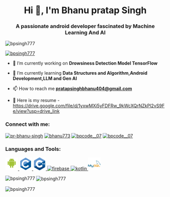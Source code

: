 <h1 align="center">Hi 👋, I'm Bhanu pratap Singh</h1>
<h3 align="center">A passionate android developer fascinated by Machine Learning And AI</h3>

<p align="left"> <img src="https://komarev.com/ghpvc/?username=bpsingh777&label=Profile%20views&color=0e75b6&style=flat" alt="bpsingh777" /> </p>

<p align="left"> <a href="https://github.com/ryo-ma/github-profile-trophy"><img src="https://github-profile-trophy.vercel.app/?username=bpsingh777" alt="bpsingh777" /></a> </p>

- 🔭 I’m currently working on **Drowsiness Detection Model TensorFlow**

- 🌱 I’m currently learning **Data Structures and Algorithm,Android Development,LLM and Gen AI**

- 📫 How to reach me **pratapsinghbhanu404@gmail.com**
- 📝 Here is my resume - https://drive.google.com/file/d/1yxwMXi5yFDFRw_9kWcXQrNZkPl2vS9Fe/view?usp=drive_link

<h3 align="left">Connect with me:</h3>
<p align="left">
<a href="https://linkedin.com/in/pr-bhanu-singh" target="blank"><img align="center" src="https://raw.githubusercontent.com/rahuldkjain/github-profile-readme-generator/master/src/images/icons/Social/linked-in-alt.svg" alt="pr-bhanu-singh" height="30" width="40" /></a>
<a href="https://www.codechef.com/users/bhanu773" target="blank"><img align="center" src="https://cdn.jsdelivr.net/npm/simple-icons@3.1.0/icons/codechef.svg" alt="bhanu773" height="30" width="40" /></a>
<a href="https://codeforces.com/profile/bpcode__07" target="blank"><img align="center" src="https://raw.githubusercontent.com/rahuldkjain/github-profile-readme-generator/master/src/images/icons/Social/codeforces.svg" alt="bpcode__07" height="30" width="40" /></a>
<a href="https://www.leetcode.com/bpcode__07" target="blank"><img align="center" src="https://raw.githubusercontent.com/rahuldkjain/github-profile-readme-generator/master/src/images/icons/Social/leet-code.svg" alt="bpcode__07" height="30" width="40" /></a>
</p>

<h3 align="left">Languages and Tools:</h3>
<p align="left"> <a href="https://developer.android.com" target="_blank" rel="noreferrer"> <img src="https://raw.githubusercontent.com/devicons/devicon/master/icons/android/android-original-wordmark.svg" alt="android" width="40" height="40"/> </a> <a href="https://www.cprogramming.com/" target="_blank" rel="noreferrer"> <img src="https://raw.githubusercontent.com/devicons/devicon/master/icons/c/c-original.svg" alt="c" width="40" height="40"/> </a> <a href="https://www.w3schools.com/cpp/" target="_blank" rel="noreferrer"> <img src="https://raw.githubusercontent.com/devicons/devicon/master/icons/cplusplus/cplusplus-original.svg" alt="cplusplus" width="40" height="40"/> </a> <a href="https://firebase.google.com/" target="_blank" rel="noreferrer"> <img src="https://www.vectorlogo.zone/logos/firebase/firebase-icon.svg" alt="firebase" width="40" height="40"/> </a> <a href="https://kotlinlang.org" target="_blank" rel="noreferrer"> <img src="https://www.vectorlogo.zone/logos/kotlinlang/kotlinlang-icon.svg" alt="kotlin" width="40" height="40"/> </a> <a href="https://www.mysql.com/" target="_blank" rel="noreferrer"> <img src="https://raw.githubusercontent.com/devicons/devicon/master/icons/mysql/mysql-original-wordmark.svg" alt="mysql" width="40" height="40"/> </a> </p>

<p><img align="left" src="https://github-readme-stats.vercel.app/api/top-langs?username=bpsingh777&show_icons=true&locale=en&layout=compact" alt="bpsingh777" /></p>

<p>&nbsp;<img align="center" src="https://github-readme-stats.vercel.app/api?username=bpsingh777&show_icons=true&locale=en" alt="bpsingh777" /></p>

<p><img align="center" src="https://github-readme-streak-stats.herokuapp.com/?user=bpsingh777&" alt="bpsingh777" /></p>
